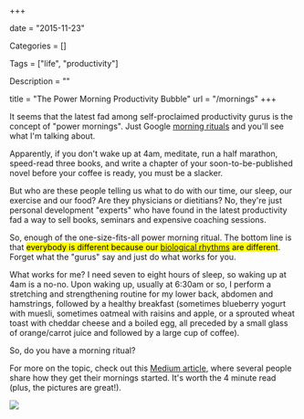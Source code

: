 +++

date = "2015-11-23"

Categories = []

Tags = ["life", "productivity"]

Description = ""

title = "The Power Morning Productivity Bubble"
url = "/mornings"
+++



It seems that the latest fad among self-proclaimed productivity gurus is the concept of "power mornings". Just Google [morning rituals](https://www.google.com/webhp?hl=en#hl=en&q=morning+rituals) and you'll see what I'm talking about. 

Apparently, if you don't wake up at 4am, meditate, run a half marathon, speed-read three books, and write a chapter of your soon-to-be-published novel before your coffee is ready, you must be a slacker.

But who are these people telling us what to do with our time, our sleep, our exercise and our food? Are they physicians or dietitians? No, they're just personal 
development "experts" who have found in the latest productivity fad a way to sell books, seminars and expensive coaching sessions. 

So, enough of the one-size-fits-all power morning ritual. The bottom line is that <mark>everybody is different because our [biological rhythms](https://en.wikipedia.org/wiki/Chronobiology) are different</mark>. Forget what the "gurus" say and just do what works for you. 

What works for me? I need seven to eight hours of sleep, so waking up at 4am is a no-no. Upon waking up, usually at 6:30am or so, I perform a stretching and strengthening routine for my lower back, abdomen and hamstrings, followed by a healthy breakfast (sometimes blueberry yogurt with muesli, sometimes oatmeal with raisins 
and apple, or a sprouted wheat toast with cheddar cheese and a boiled egg, all preceded by a small glass of orange/carrot juice and followed by a large cup of coffee). 

So, do you have a morning ritual? 

For more on the topic, check out this [Medium article](https://medium.com/@InVisionApp/what-s-your-morning-ritual-b3ff2fbcc8e5#.o9qgzlwb9), where several people share how they get their mornings started. It's worth the 4 minute read (plus, the pictures 
are great!).


<img src="https://c1.staticflickr.com/5/4019/4658619672_819e8d7414_b.jpg" class="roundcorners"><br />
